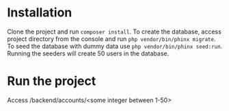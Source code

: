 # Installation
Clone the project and run ```composer install```.
To create the database, access project directory from the console and run ```php vendor/bin/phinx migrate```.
To seed the database with dummy data use ```php vendor/bin/phinx seed:run```. Running the seeders will create 50 users in the database.

# Run the project
Access /backend/accounts/<some integer between 1-50>